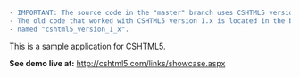 
```diff
- IMPORTANT: The source code in the "master" branch uses CSHTML5 version 2.x.
- The old code that worked with CSHTML5 version 1.x is located in the branch
- named "cshtml5_version_1_x".
```




This is a sample application for CSHTML5.

**See demo live at:** http://cshtml5.com/links/showcase.aspx

